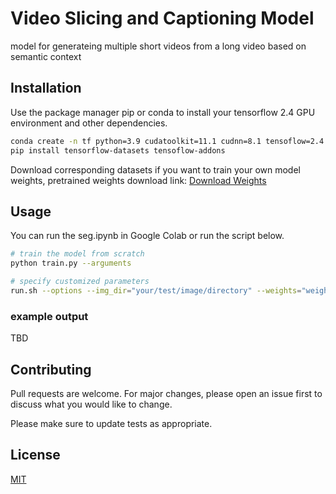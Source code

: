 # Video Slicing and Captioning Model
model for generateing multiple short videos from a long video based on semantic context

## Installation

Use the package manager pip or conda to install your tensorflow 2.4 GPU environment and other dependencies.

```bash
conda create -n tf python=3.9 cudatoolkit=11.1 cudnn=8.1 tensoflow=2.4 matplotlib 
pip install tensorflow-datasets tensoflow-addons
```
Download corresponding datasets if you want to train your own model weights, pretrained weights download link:
<a id="raw-url" href="https://drive.google.com/drive/u/0/shared-with-me">Download Weights</a>


## Usage

You can run the seg.ipynb in Google Colab or run the script below.

```bash
# train the model from scratch
python train.py --arguments

# specify customized parameters
run.sh --options --img_dir="your/test/image/directory" --weights="weights/file/path"
```

### example output
TBD

## Contributing
Pull requests are welcome. For major changes, please open an issue first to discuss what you would like to change.

Please make sure to update tests as appropriate.

## License
[MIT](https://choosealicense.com/licenses/mit/)
